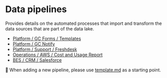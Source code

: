 # Data pipelines

Provides details on the automated processes that import and transform the data sources that are part of the data lake.

- [Platform / GC Forms / Templates](./platform/gc-forms/templates.md)
- [Platform / GC Notify](./platform/gc-notify/export.md)
- [Platform / Support / Freshdesk](./platform/support/freshdesk.md)
- [Operations / AWS / Cost and Usage Report](./operations/aws/cost-and-usage-report.md)
- [BES / CRM / Salesforce](./bes/crm/salesforce.md)

:page_facing_up: When adding a new pipeline, please use [template.md](./template.md) as a starting point.
